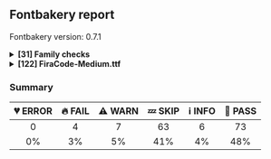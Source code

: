 ## Fontbakery report

Fontbakery version: 0.7.1

<details>
<summary><b>[31] Family checks</b></summary>
<details>
<summary>🔥 <b>FAIL:</b> Check font has a license.</summary>

* [com.google.fonts/check/family/has_license](https://github.com/googlefonts/fontbakery/search?q=com.google.fonts/check/family/has_license)
* 🔥 **FAIL** No license file was found. Please add an OFL.txt or a LICENSE.txt file. If you are running fontbakery on a Google Fonts upstream repo, which is fine, just make sure there is a temporary license file in the same folder. [code: no-license]

</details>
<details>
<summary>ℹ <b>INFO:</b> Do we have the latest version of FontBakery installed?</summary>

* [com.google.fonts/check/fontbakery_version](https://github.com/googlefonts/fontbakery/search?q=com.google.fonts/check/fontbakery_version)
* ℹ **INFO** fontbakery (0.7.1)  - Well designed Font QA tool, written in Python 3
  INSTALLED: 0.7.1 (latest)

* 🍞 **PASS** Font Bakery is up-to-date

</details>
<details>
<summary>🍞 <b>PASS:</b> Fonts have equal numbers of glyphs?</summary>

* [com.google.fonts/check/family/equal_numbers_of_glyphs](https://github.com/googlefonts/fontbakery/search?q=com.google.fonts/check/family/equal_numbers_of_glyphs)
* 🍞 **PASS** All font files in this family have an equal total ammount of glyphs.

</details>
<details>
<summary>🍞 <b>PASS:</b> Fonts have equal glyph names?</summary>

* [com.google.fonts/check/family/equal_glyph_names](https://github.com/googlefonts/fontbakery/search?q=com.google.fonts/check/family/equal_glyph_names)
* 🍞 **PASS** All font files have identical glyph names.

</details>
<details>
<summary>🍞 <b>PASS:</b> All tabular figures must have the same width across the RIBBI-family.</summary>

* [com.google.fonts/check/family/tnum_horizontal_metrics](https://github.com/googlefonts/fontbakery/search?q=com.google.fonts/check/family/tnum_horizontal_metrics)
* 🍞 **PASS** OK

</details>
<details>
<summary>🍞 <b>PASS:</b> Does font file include unacceptable control character glyphs?</summary>

* [com.google.fonts/check/family/control_chars](https://github.com/googlefonts/fontbakery/search?q=com.google.fonts/check/family/control_chars)
* 🍞 **PASS** Unacceptable control characters were not identified.

</details>
<details>
<summary>🍞 <b>PASS:</b> Checking all files are in the same directory.</summary>

* [com.google.fonts/check/family/single_directory](https://github.com/googlefonts/fontbakery/search?q=com.google.fonts/check/family/single_directory)
* 🍞 **PASS** All files are in the same directory.

</details>
<details>
<summary>🍞 <b>PASS:</b> Is the command `ftxvalidator` (Apple Font Tool Suite) available?</summary>

* [com.google.fonts/check/ftxvalidator_is_available](https://github.com/googlefonts/fontbakery/search?q=com.google.fonts/check/ftxvalidator_is_available)
* 🍞 **PASS** ftxvalidator is available.

</details>
<details>
<summary>🍞 <b>PASS:</b> Fonts have equal unicode encodings?</summary>

* [com.google.fonts/check/family/equal_unicode_encodings](https://github.com/googlefonts/fontbakery/search?q=com.google.fonts/check/family/equal_unicode_encodings)
* 🍞 **PASS** Fonts have equal unicode encodings.

</details>
<details>
<summary>🍞 <b>PASS:</b> Make sure all font files have the same version value.</summary>

* [com.google.fonts/check/family/equal_font_versions](https://github.com/googlefonts/fontbakery/search?q=com.google.fonts/check/family/equal_font_versions)
* 🍞 **PASS** All font files have the same version.

</details>
<details>
<summary>🍞 <b>PASS:</b> Fonts have consistent PANOSE proportion?</summary>

* [com.google.fonts/check/family/panose_proportion](https://github.com/googlefonts/fontbakery/search?q=com.google.fonts/check/family/panose_proportion)
* 🍞 **PASS** Fonts have consistent PANOSE proportion.

</details>
<details>
<summary>🍞 <b>PASS:</b> Fonts have consistent PANOSE family type?</summary>

* [com.google.fonts/check/family/panose_familytype](https://github.com/googlefonts/fontbakery/search?q=com.google.fonts/check/family/panose_familytype)
* 🍞 **PASS** Fonts have consistent PANOSE family type.

</details>
<details>
<summary>🍞 <b>PASS:</b> Check that OS/2.fsSelection bold & italic settings are unique for each NameID1</summary>

* [com.adobe.fonts/check/family/bold_italic_unique_for_nameid1](https://github.com/googlefonts/fontbakery/search?q=com.adobe.fonts/check/family/bold_italic_unique_for_nameid1)
* 🍞 **PASS** The OS/2.fsSelection bold & italic settings were unique within each compatible family group.

</details>
<details>
<summary>🍞 <b>PASS:</b> Fonts have consistent underline thickness?</summary>

* [com.google.fonts/check/family/underline_thickness](https://github.com/googlefonts/fontbakery/search?q=com.google.fonts/check/family/underline_thickness)
* 🍞 **PASS** Fonts have consistent underline thickness.

</details>
<details>
<summary>🍞 <b>PASS:</b> Verify that each group of fonts with the same nameID 1 has maximum of 4 fonts</summary>

* [com.adobe.fonts/check/family/max_4_fonts_per_family_name](https://github.com/googlefonts/fontbakery/search?q=com.adobe.fonts/check/family/max_4_fonts_per_family_name)
* 🍞 **PASS** There were no more than 4 fonts per family name.

</details>
<details>
<summary>💤 <b>SKIP:</b> Does DESCRIPTION file contain broken links?</summary>

* [com.google.fonts/check/description/broken_links](https://github.com/googlefonts/fontbakery/search?q=com.google.fonts/check/description/broken_links)
* 💤 **SKIP** Unfulfilled Conditions: description

</details>
<details>
<summary>💤 <b>SKIP:</b> Is this a proper HTML snippet?</summary>

* [com.google.fonts/check/description/valid_html](https://github.com/googlefonts/fontbakery/search?q=com.google.fonts/check/description/valid_html)
* 💤 **SKIP** Unfulfilled Conditions: descfile

</details>
<details>
<summary>💤 <b>SKIP:</b> DESCRIPTION.en_us.html must have more than 200 bytes.</summary>

* [com.google.fonts/check/description/min_length](https://github.com/googlefonts/fontbakery/search?q=com.google.fonts/check/description/min_length)
* 💤 **SKIP** Unfulfilled Conditions: description

</details>
<details>
<summary>💤 <b>SKIP:</b> DESCRIPTION.en_us.html must have less than 1000 bytes.</summary>

* [com.google.fonts/check/description/max_length](https://github.com/googlefonts/fontbakery/search?q=com.google.fonts/check/description/max_length)
* 💤 **SKIP** Unfulfilled Conditions: description

</details>
<details>
<summary>💤 <b>SKIP:</b> Check METADATA.pb parse correctly. </summary>

* [com.google.fonts/check/metadata/parses](https://github.com/googlefonts/fontbakery/search?q=com.google.fonts/check/metadata/parses)
* 💤 **SKIP** Font family at 'static' lacks a METADATA.pb file.

</details>
<details>
<summary>💤 <b>SKIP:</b> Font designer field in METADATA.pb must not be 'unknown'.</summary>

* [com.google.fonts/check/metadata/unknown_designer](https://github.com/googlefonts/fontbakery/search?q=com.google.fonts/check/metadata/unknown_designer)
* 💤 **SKIP** Unfulfilled Conditions: family_metadata

</details>
<details>
<summary>💤 <b>SKIP:</b> METADATA.pb: Fontfamily is listed on Google Fonts API?</summary>

* [com.google.fonts/check/metadata/listed_on_gfonts](https://github.com/googlefonts/fontbakery/search?q=com.google.fonts/check/metadata/listed_on_gfonts)
* 💤 **SKIP** Unfulfilled Conditions: family_metadata

</details>
<details>
<summary>💤 <b>SKIP:</b> METADATA.pb: check if fonts field only has unique "full_name" values.</summary>

* [com.google.fonts/check/metadata/unique_full_name_values](https://github.com/googlefonts/fontbakery/search?q=com.google.fonts/check/metadata/unique_full_name_values)
* 💤 **SKIP** Unfulfilled Conditions: family_metadata

</details>
<details>
<summary>💤 <b>SKIP:</b> METADATA.pb: check if fonts field only contains unique style:weight pairs.</summary>

* [com.google.fonts/check/metadata/unique_weight_style_pairs](https://github.com/googlefonts/fontbakery/search?q=com.google.fonts/check/metadata/unique_weight_style_pairs)
* 💤 **SKIP** Unfulfilled Conditions: family_metadata

</details>
<details>
<summary>💤 <b>SKIP:</b> METADATA.pb license is "APACHE2", "UFL" or "OFL"?</summary>

* [com.google.fonts/check/metadata/license](https://github.com/googlefonts/fontbakery/search?q=com.google.fonts/check/metadata/license)
* 💤 **SKIP** Unfulfilled Conditions: family_metadata

</details>
<details>
<summary>💤 <b>SKIP:</b> METADATA.pb should contain at least "menu" and "latin" subsets.</summary>

* [com.google.fonts/check/metadata/menu_and_latin](https://github.com/googlefonts/fontbakery/search?q=com.google.fonts/check/metadata/menu_and_latin)
* 💤 **SKIP** Unfulfilled Conditions: family_metadata

</details>
<details>
<summary>💤 <b>SKIP:</b> METADATA.pb subsets should be alphabetically ordered.</summary>

* [com.google.fonts/check/metadata/subsets_order](https://github.com/googlefonts/fontbakery/search?q=com.google.fonts/check/metadata/subsets_order)
* 💤 **SKIP** Unfulfilled Conditions: family_metadata

</details>
<details>
<summary>💤 <b>SKIP:</b> METADATA.pb: Copyright notice is the same in all fonts?</summary>

* [com.google.fonts/check/metadata/copyright](https://github.com/googlefonts/fontbakery/search?q=com.google.fonts/check/metadata/copyright)
* 💤 **SKIP** Unfulfilled Conditions: family_metadata

</details>
<details>
<summary>💤 <b>SKIP:</b> Check that METADATA.pb family values are all the same.</summary>

* [com.google.fonts/check/metadata/familyname](https://github.com/googlefonts/fontbakery/search?q=com.google.fonts/check/metadata/familyname)
* 💤 **SKIP** Unfulfilled Conditions: family_metadata

</details>
<details>
<summary>💤 <b>SKIP:</b> METADATA.pb: According Google Fonts standards, families should have a Regular style.</summary>

* [com.google.fonts/check/metadata/has_regular](https://github.com/googlefonts/fontbakery/search?q=com.google.fonts/check/metadata/has_regular)
* 💤 **SKIP** Unfulfilled Conditions: family_metadata

</details>
<details>
<summary>💤 <b>SKIP:</b> METADATA.pb: Regular should be 400.</summary>

* [com.google.fonts/check/metadata/regular_is_400](https://github.com/googlefonts/fontbakery/search?q=com.google.fonts/check/metadata/regular_is_400)
* 💤 **SKIP** Unfulfilled Conditions: family_metadata, has_regular_style

</details>
<br>
</details>
<details>
<summary><b>[122] FiraCode-Medium.ttf</b></summary>
<details>
<summary>🔥 <b>FAIL:</b> Copyright notices match canonical pattern in fonts</summary>

* [com.google.fonts/check/font_copyright](https://github.com/googlefonts/fontbakery/search?q=com.google.fonts/check/font_copyright)
* 🔥 **FAIL** Name Table entry: Copyright notices should match a pattern similar to: 'Copyright 2017 The Familyname Project Authors (git url)'
But instead we have got: 'Copyright 2012-2015 The Fira Code Project Authors (https://github.com/tonsky/FiraCode)'

</details>
<details>
<summary>🔥 <b>FAIL:</b> PPEM must be an integer on hinted fonts.</summary>

* [com.google.fonts/check/integer_ppem_if_hinted](https://github.com/googlefonts/fontbakery/search?q=com.google.fonts/check/integer_ppem_if_hinted)
* 🔥 **FAIL** This is a hinted font, so it must have bit 3 set on the flags of the head table, so that PPEM values will be rounded into and integer value.

</details>
<details>
<summary>🔥 <b>FAIL:</b> Glyph names are all valid?</summary>

* [com.google.fonts/check/valid_glyphnames](https://github.com/googlefonts/fontbakery/search?q=com.google.fonts/check/valid_glyphnames)
* 🔥 **FAIL** The following glyph names do not comply with naming conventions: ['numbersign_numbersign_numbersign.liga', 'numbersign_numbersign_numbersign_numbersign.liga', 'numbersign_underscore_parenleft.liga', 'quadrantUpperLeftAndLowerLeftAndLowerRight', 'quadrantUpperLeftAndUpperRightAndLowerLeft', 'quadrantUpperLeftAndUpperRightAndLowerRight', 'quadrantUpperRightAndLowerLeftAndLowerRight', 'whiteSquareWithUpperLeftQuadrant', 'whiteSquareWithLowerLeftQuadrant', 'whiteSquareWithLowerRightQuadrant', 'whiteSquareWithUpperRightQuadrant', 'asciitilde_asciitilde_greater.liga'] A glyph name may be up to 31 characters in length, must be entirely comprised of characters from the following set: A-Z a-z 0-9 .(period) _(underscore). and must not start with a digit or period. There are a few exceptions such as the special character ".notdef". The glyph names "twocents", "a1", and "_" are all valid, while "2cents" and ".twocents" are not.

</details>
<details>
<summary>⚠ <b>WARN:</b> Checking OS/2 achVendID.</summary>

* [com.google.fonts/check/vendor_id](https://github.com/googlefonts/fontbakery/search?q=com.google.fonts/check/vendor_id)
* ⚠ **WARN** OS/2 VendorID value 'CTDB' is not a known registered id. You should set it to your own 4 character code, and register that code with Microsoft at https://www.microsoft.com/typography/links/vendorlist.aspx [code: unknown]

</details>
<details>
<summary>⚠ <b>WARN:</b> Check if each glyph has the recommended amount of contours.</summary>

* [com.google.fonts/check/contour_count](https://github.com/googlefonts/fontbakery/search?q=com.google.fonts/check/contour_count)
* ⚠ **WARN** This check inspects the glyph outlines and detects the total number of contours in each of them. The expected values are infered from the typical ammounts of contours observed in a large collection of reference font families. The divergences listed below may simply indicate a significantly different design on some of your glyphs. On the other hand, some of these may flag actual bugs in the font such as glyphs mapped to an incorrect codepoint. Please consider reviewing the design and codepoint assignment of these to make sure they are correct.

The following glyphs do not have the recommended number of contours:

Glyph name: uniE000	Contours detected: 5	Expected: 1
Glyph name: aogonek	Contours detected: 3	Expected: 2
Glyph name: eogonek	Contours detected: 3	Expected: 2
Glyph name: Eng	Contours detected: 2	Expected: 1
Glyph name: Uogonek	Contours detected: 2	Expected: 1
Glyph name: uogonek	Contours detected: 2	Expected: 1
Glyph name: Kappa	Contours detected: 2	Expected: 1
Glyph name: kappa	Contours detected: 2	Expected: 1
Glyph name: uni03CF	Contours detected: 2	Expected: 1
Glyph name: uni040F	Contours detected: 2	Expected: 1
Glyph name: uni0426	Contours detected: 2	Expected: 1
Glyph name: uni0429	Contours detected: 2	Expected: 1
Glyph name: uni0446	Contours detected: 2	Expected: 1
Glyph name: uni0449	Contours detected: 2	Expected: 1
Glyph name: uni04C7	Contours detected: 2	Expected: 1
Glyph name: uni04C8	Contours detected: 2	Expected: 1
Glyph name: uni04FE	Contours detected: 2	Expected: 1
Glyph name: uni0524	Contours detected: 2	Expected: 1
Glyph name: uni0525	Contours detected: 2	Expected: 1
Glyph name: uni0527	Contours detected: 2	Expected: 1
Glyph name: uni0528	Contours detected: 2	Expected: 1
Glyph name: uni0529	Contours detected: 2	Expected: 1
Glyph name: uni2552	Contours detected: 1	Expected: 2
Glyph name: uni2553	Contours detected: 1	Expected: 2
Glyph name: uni2555	Contours detected: 1	Expected: 2
Glyph name: uni2556	Contours detected: 1	Expected: 2
Glyph name: uni2558	Contours detected: 1	Expected: 2
Glyph name: uni2559	Contours detected: 1	Expected: 2
Glyph name: uni255B	Contours detected: 1	Expected: 2
Glyph name: uni255C	Contours detected: 1	Expected: 2
Glyph name: uni255E	Contours detected: 1	Expected: 2
Glyph name: uni2561	Contours detected: 1	Expected: 2
Glyph name: ltshade	Contours detected: 60	Expected: 46
Glyph name: shade	Contours detected: 91	Expected: 85
Glyph name: dkshade	Contours detected: 46	Expected: 73
Glyph name: trademark	Contours detected: 1	Expected: 2
Glyph name: uni2158	Contours detected: 3	Expected: 4

</details>
<details>
<summary>⚠ <b>WARN:</b> Combined length of family and style must not exceed 20 characters.</summary>

* [com.google.fonts/check/name/family_and_style_max_length](https://github.com/googlefonts/fontbakery/search?q=com.google.fonts/check/name/family_and_style_max_length)
* ⚠ **WARN** The combined length of family and style exceeds 20 chars in the following 'WINDOWS' entries: FONT_FAMILY_NAME = 'Fira Code Medium' / SUBFAMILY_NAME = 'Regular'

</details>
<details>
<summary>⚠ <b>WARN:</b> Checking correctness of monospaced metadata.</summary>

* [com.google.fonts/check/monospace](https://github.com/googlefonts/fontbakery/search?q=com.google.fonts/check/monospace)
* ⚠ **WARN** Font is monospaced but 26 glyphs (1.5643802647412757%) have a different width. You should check the widths of: ['uni200B', 'uniFEFF', 'uni0308', 'uni0307', 'gravecomb', 'acutecomb', 'uni030B', 'uni0302', 'uni030C', 'uni0306', 'uni030A', 'tildecomb', 'uni0304', 'uni0305', 'uni030F', 'uni0313', 'uni0314', 'uni0326', 'uni0327', 'uni0342', 'uni0345', 'null', '_part.numbersign', 'uniE000', 'uniE001', 'uniE002'] [code: mono-outliers]

</details>
<details>
<summary>⚠ <b>WARN:</b> Monospace font has hhea.advanceWidthMax equal to each glyph's advanceWidth?</summary>

* [com.google.fonts/check/monospace_max_advancewidth](https://github.com/googlefonts/fontbakery/search?q=com.google.fonts/check/monospace_max_advancewidth)
* ⚠ **WARN** This seems to be a monospaced font, so advanceWidth value should be the same across all glyphs, but 99.88% of them have a different value: A, Aacute, Abreve, Acircumflex, Adieresis, Agrave, Amacron, Aogonek, Aring, Atilde, AE, AEacute, B, C, Cacute, Ccaron, Ccedilla, Ccircumflex, Cdotaccent, D, Eth, Dcaron, Dcroat, E, Eacute, Ebreve, Ecaron, Ecircumflex, Edieresis, Edotaccent, Egrave, Emacron, Eogonek, F, G, Gbreve, Gcircumflex, uni0122, Gdotaccent, H, Hbar, Hcircumflex, I, IJ, Iacute, Ibreve, Icircumflex, Idieresis, Idotaccent, Igrave, Imacron, Iogonek, Itilde, J, Jcircumflex, K, uni0136, L, Lacute, Lcaron, uni013B, Ldot, Lslash, M, N, Nacute, Ncaron, uni0145, Eng, Ntilde, O, Oacute, Obreve, Ocircumflex, Odieresis, Ograve, Ohungarumlaut, Omacron, Oslash, Oslashacute, Otilde, OE, P, Thorn, Q, R, Racute, Rcaron, uni0156, S, Sacute, Scaron, Scedilla, Scircumflex, uni0218, T, Tbar, Tcaron, uni0162, uni021A, U, Uacute, Ubreve, Ucircumflex, Udieresis, Ugrave, Uhungarumlaut, Umacron, Uogonek, Uring, Utilde, V, W, Wacute, Wcircumflex, Wdieresis, Wgrave, X, Y, Yacute, Ycircumflex, Ydieresis, Ygrave, Z, Zacute, Zcaron, Zdotaccent, Cacute.loclPLK, Nacute.loclPLK, Oacute.loclPLK, Sacute.loclPLK, Zacute.loclPLK, a, aacute, abreve, acircumflex, adieresis, agrave, amacron, aogonek, aring, atilde, ae, aeacute, b, c, cacute, ccaron, ccedilla, ccircumflex, cdotaccent, d, eth, dcaron, dcroat, e, eacute, ebreve, ecaron, ecircumflex, edieresis, edotaccent, egrave, emacron, eogonek, f, g, gbreve, gcircumflex, uni0123, gdotaccent, h, hbar, hcircumflex, i, dotlessi, iacute, ibreve, icircumflex, idieresis, i.loclTRK, igrave, ij, imacron, iogonek, itilde, j, uni0237, jcircumflex, k, uni0137, kgreenlandic, l, lacute, lcaron, uni013C, ldot, lslash, m, n, nacute, napostrophe, ncaron, uni0146, eng, ntilde, o, oacute, obreve, ocircumflex, odieresis, ograve, ohungarumlaut, omacron, oslash, oslashacute, otilde, oe, p, thorn, q, r, racute, rcaron, uni0157, s, sacute, scaron, scedilla, scircumflex, uni0219, germandbls, t, tbar, tcaron, uni0163, uni021B, u, uacute, ubreve, ucircumflex, udieresis, ugrave, uhungarumlaut, umacron, uogonek, uring, utilde, v, w, wacute, wcircumflex, wdieresis, wgrave, x, y, yacute, ycircumflex, ydieresis, ygrave, z, zacute, zcaron, zdotaccent, cacute.loclPLK, nacute.loclPLK, oacute.loclPLK, sacute.loclPLK, zacute.loclPLK, x.multiply, r.ss01, w_w_w.liga, ordfeminine, ordmasculine, uni207F, uni052C, uni052A, uni052E, uni0528, uni0410, uni0411, uni0412, uni0413, uni0403, uni0490, uni0414, uni0415, uni0400, uni0401, uni0416, uni0417, uni0418, uni0419, uni040D, uni048A, uni041A, uni040C, uni041B, uni041C, uni041D, uni041E, uni041F, uni0420, uni0421, uni0422, uni0423, uni040E, uni0424, uni0425, uni0427, uni0426, uni0428, uni0429, uni040F, uni042C, uni042A, uni042B, uni0409, uni040A, uni0405, uni0404, uni042D, uni0406, uni0407, uni0408, uni040B, uni042E, uni042F, uni0402, uni0460, uni0462, uni0464, uni0466, uni0468, uni046A, uni046C, uni046E, uni0470, uni0472, uni0474, uni0476, uni0478, uni0492, uni0494, uni0496, uni0498, uni049A, uni049C, uni049E, uni04A0, uni04A2, uni04A4, uni04A6, uni0524, uni04A8, uni04AA, uni04AC, Ustraitcy, Ustraitstrokecy, uni04B2, uni04B4, uni04B6, uni04B8, uni04BA, uni0526, uni04BC, uni04BE, uni04C0, uni04C1, uni04C3, uni04C5, uni04C7, uni04C9, uni04CB, uni04CD, uni04D0, uni04D2, uni04D4, uni04D6, uni04D8, uni04DA, uni04DC, uni04DE, uni04E0, uni04E2, uni04E4, uni04E6, uni04E8, uni04EA, uni04EC, uni04EE, uni04F0, uni04F2, uni04F4, uni04F6, uni04F8, uni04FA, uni04FC, uni04FE, uni0500, uni0502, uni0504, uni0506, uni0508, uni050A, uni050C, uni050E, uni0510, uni0512, uni0514, uni0516, uni0518, uni051A, uni051C, uni051E, uni0520, uni0522, uni048C, uni048E, uni0430, uni0431, uni0432, uni0433, uni0453, uni0491, uni0434, uni0435, uni0450, uni0451, uni0436, uni0437, uni0438, uni0439, uni045D, uni048B, uni043A, uni045C, uni043B, uni043C, uni043D, uni043E, uni043F, uni0440, uni0441, uni0442, uni0443, uni045E, uni0444, uni0445, uni0447, uni0446, uni0448, uni0449, uni045F, uni044C, uni044A, uni044B, uni0459, uni045A, uni0455, uni0454, uni044D, uni0456, uni0457, uni0458, uni045B, uni044E, uni044F, uni0452, uni0461, uni0463, uni0465, uni0467, uni0469, uni046B, uni046D, uni046F, uni0471, uni0473, uni0475, uni0477, uni0479, uni0493, uni0495, uni0497, uni0499, uni049B, uni049D, uni049F, uni04A1, uni04A3, uni04A5, uni0525, uni04A7, uni04A9, uni04AB, uni04AD, ustraitcy, ustraitstrokecy, uni04B3, uni04B5, uni04B7, uni04B9, uni04BB, uni0527, uni04BD, uni04BF, uni04CF, uni04C2, uni04C4, uni04C6, uni04C8, uni04CA, uni04CC, uni04CE, uni04D1, uni04D3, uni04D5, uni04D7, uni04D9, uni04DB, uni04DD, uni04DF, uni04E1, uni04E3, uni04E5, uni04E7, uni04E9, uni04EB, uni04ED, uni04EF, uni04F1, uni04F3, uni04F5, uni04F7, uni04F9, uni04FB, uni04FD, uni04FF, uni0501, uni0503, uni0505, uni0507, uni0509, uni050B, uni050D, uni050F, uni0511, uni0513, uni0515, uni0517, uni0519, uni051B, uni051D, uni051F, uni0521, uni0523, uni048D, uni048F, uni052D, uni052B, uni052F, uni0529, Yotgreek, Alpha, Beta, Gamma, uni0394, Epsilon, Zeta, Eta, Theta, Iota, Kappa, Lambda, Mu, Nu, Xi, Omicron, Pi, Rho, Sigma, Tau, Upsilon, Phi, Chi, Psi, uni03A9, Alphatonos, Epsilontonos, Etatonos, Iotatonos, Omicrontonos, Upsilontonos, Omegatonos, Iotadieresis, Upsilondieresis, uni0370, uni0372, uni0376, uni03D8, uni03DA, uni03DC, uni03DE, uni03E0, uni03CF, uni03D2, uni03D3, uni03D4, uni03F4, uni03F7, uni03F9, uni03FA, uni03FD, uni03FE, uni03FF, uni1F08, uni1F09, uni1F0A, uni1F0B, uni1F0C, uni1F0D, uni1F0E, uni1F0F, uni1FBA, uni1FBB, uni1FB8, uni1FB9, uni1FBC, uni1F88, uni1F89, uni1F8A, uni1F8B, uni1F8C, uni1F8D, uni1F8E, uni1F8F, uni1F18, uni1F19, uni1F1A, uni1F1B, uni1F1C, uni1F1D, uni1FC8, uni1FC9, uni1F28, uni1F29, uni1F2A, uni1F2B, uni1F2C, uni1F2D, uni1F2E, uni1F2F, uni1FCA, uni1FCB, uni1FCC, uni1F98, uni1F99, uni1F9A, uni1F9B, uni1F9C, uni1F9D, uni1F9E, uni1F9F, uni1F38, uni1F39, uni1F3A, uni1F3B, uni1F3C, uni1F3D, uni1F3E, uni1F3F, uni1FDA, uni1FDB, uni1FD8, uni1FD9, uni1F48, uni1F49, uni1F4A, uni1F4B, uni1F4C, uni1F4D, uni1FF8, uni1FF9, uni1FEC, uni1F59, uni1F5B, uni1F5D, uni1F5F, uni1FEA, uni1FEB, uni1FE8, uni1FE9, uni1F68, uni1F69, uni1F6A, uni1F6B, uni1F6C, uni1F6D, uni1F6E, uni1F6F, uni1FFA, uni1FFB, uni1FFC, uni1FA8, uni1FA9, uni1FAA, uni1FAB, uni1FAC, uni1FAD, uni1FAE, uni1FAF, alpha, beta, gamma, delta, epsilon, zeta, eta, theta, iota, kappa, lambda, uni03BC, nu, xi, omicron, pi, rho, uni03C2, sigma, tau, upsilon, phi, chi, psi, omega, iotatonos, iotadieresis, iotadieresistonos, upsilontonos, upsilondieresis, upsilondieresistonos, omicrontonos, omegatonos, alphatonos, epsilontonos, etatonos, uni0371, uni0373, uni0377, reversedlunatesigmasymbol, dottedlunatesigmasymbol, reverseddottedlunatesigmasymbol, uni03D9, uni03DB, uni03DD, uni03DF, uni03E1, uni03D7, uni03D0, uni03D1, uni03D5, uni03D6, uni03F0, uni03F1, uni03F2, uni03F3, uni03F5, uni03F8, uni03FB, uni03FC, uni1F00, uni1F01, uni1F02, uni1F03, uni1F04, uni1F05, uni1F06, uni1F07, uni1F70, uni1F71, uni1FB6, uni1FB0, uni1FB1, uni1FB3, uni1FB2, uni1FB4, uni1F80, uni1F81, uni1F82, uni1F83, uni1F84, uni1F85, uni1F86, uni1F87, uni1FB7, uni1F10, uni1F11, uni1F12, uni1F13, uni1F14, uni1F15, uni1F72, uni1F73, uni1F20, uni1F21, uni1F22, uni1F23, uni1F24, uni1F25, uni1F26, uni1F27, uni1F74, uni1F75, uni1FC6, uni1FC3, uni1FC2, uni1FC4, uni1F90, uni1F91, uni1F92, uni1F93, uni1F94, uni1F95, uni1F96, uni1F97, uni1FC7, uni1F30, uni1F31, uni1F32, uni1F33, uni1F34, uni1F35, uni1F36, uni1F37, uni1F76, uni1F77, uni1FD6, uni1FD0, uni1FD1, uni1FD2, uni1FD3, uni1FD7, uni1F40, uni1F41, uni1F42, uni1F43, uni1F44, uni1F45, uni1F78, uni1F79, uni1FE4, uni1FE5, uni1F50, uni1F51, uni1F52, uni1F53, uni1F54, uni1F55, uni1F56, uni1F57, uni1F7A, uni1F7B, uni1FE6, uni1FE0, uni1FE1, uni1FE2, uni1FE3, uni1FE7, uni1F60, uni1F61, uni1F62, uni1F63, uni1F64, uni1F65, uni1F66, uni1F67, uni1F7C, uni1F7D, uni1FF6, uni1FF3, uni1FF2, uni1FF4, uni1FA0, uni1FA1, uni1FA2, uni1FA3, uni1FA4, uni1FA5, uni1FA6, uni1FA7, uni1FF7, uni1FBE, uni037A, zero, one, two, three, four, five, six, seven, eight, nine, zero.tosf, one.tosf, two.tosf, three.tosf, four.tosf, five.tosf, six.tosf, seven.tosf, eight.tosf, nine.tosf, zero.tosf.zero, zero.zero, uni2080, uni2081, uni2082, uni2083, uni2084, uni2085, uni2086, uni2087, uni2088, uni2089, zero.dnom, one.dnom, two.dnom, three.dnom, four.dnom, five.dnom, six.dnom, seven.dnom, eight.dnom, nine.dnom, zero.numr, one.numr, two.numr, three.numr, four.numr, five.numr, six.numr, seven.numr, eight.numr, nine.numr, uni2070, uni00B9, uni00B2, uni00B3, uni2074, uni2075, uni2076, uni2077, uni2078, uni2079, fraction, uni215F, onehalf, uni2153, uni2154, onequarter, threequarters, uni2155, uni2156, uni2157, uni2158, uni2159, uni215A, oneeighth, threeeighths, fiveeighths, seveneighths, asterisk, backslash, periodcentered, bullet, colon, comma, ellipsis, exclam, exclamdown, numbersign, period, question, questiondown, quotedbl, quotesingle, semicolon, slash, uni204A, underscore, underscoredbl, exclamdown.case, questiondown.case, asterisk.lc, numbersign.tosf, colon.uc, uni208D, uni208E, braceleft, braceright, bracketleft, bracketright, parenleft, parenright, uni207D, uni207E, braceleft.case, braceright.case, bracketleft.case, bracketright.case, parenleft.case, parenright.case, parenleft.dnom, parenright.dnom, parenleft.numr, parenright.numr, uni2015, emdash, endash, figuredash, hyphen, uni00AD, emdash.case, endash.case, hyphen.case, uni00AD.case, hyphen.lc, figuredash.tosf, guillemotleft, guillemotright, guilsinglleft, guilsinglright, quotedblbase, quotedblleft, quotedblright, quoteleft, quoteright, quotesinglbase, guillemotleft.case, guillemotright.case, guilsinglleft.case, guilsinglright.case, asterisk_asterisk.liga, asterisk_asterisk_asterisk.liga, asterisk_greater.liga, asterisk_slash.liga, braceleft_bar.liga, bracketleft_bar.liga, bracketright_numbersign.liga, colon_colon.liga, colon_colon_colon.liga, colon_colon_equal.liga, colon_equal.liga, colon_greater.liga, colon_less.liga, exclam_exclam.liga, exclam_exclam_period.liga, exclam_equal.liga, exclam_equal_equal.liga, hyphen_bar.liga, hyphen_hyphen.liga, hyphen_hyphen_hyphen.liga, hyphen_hyphen_greater.liga, hyphen_greater.liga, hyphen_greater_greater.liga, hyphen_less.liga, hyphen_less_less.liga, hyphen_asciitilde.liga, numbersign_braceleft.liga, numbersign_bracketleft.liga, numbersign_colon.liga, numbersign_exclam.liga, numbersign_numbersign.liga, numbersign_numbersign_numbersign.liga, numbersign_numbersign_numbersign_numbersign.liga, numbersign_equal.liga, numbersign_parenleft.liga, numbersign_question.liga, numbersign_underscore.liga, numbersign_underscore_parenleft.liga, period_hyphen.liga, period_equal.liga, period_period.liga, period_period_equal.liga, period_period_less.liga, period_period_period.liga, period_question.liga, question_colon.liga, question_equal.liga, question_period.liga, question_question.liga, semicolon_semicolon.liga, slash_asterisk.liga, slash_equal.liga, slash_equal_equal.liga, slash_greater.liga, slash_slash.liga, slash_slash_slash.liga, underscore_bar_underscore.liga, underscore_underscore.liga, numbersign_colon.liga_rem, anoteleia, uni037E, uni2007, uni2008, space, uni00A0, uni200B, space.frac, uni2007.tf, uni2007.tosf, CR, uniFEFF, cent, currency, dollar, uni20AF, Euro, florin, uni20BA, uni20BD, uni20B9, sterling, yen, cent.tosf, currency.tosf, dollar.tosf, uni20AF.tosf, Euro.tosf, uni20BA.tosf, uni20BD.tosf, uni20B9.tosf, sterling.tosf, yen.tosf, uni2219, uni2215, equalsinferior, uni207C, equivalence, integralbt, integraltp, uni208B, uni207B, plus, minus, multiply, divide, equal, notequal, greater, less, greaterequal, lessequal, plusminus, approxequal, asciitilde, logicalnot, infinity, intersection, integral, uni2206, product, summation, radical, uni00B5, partialdiff, percent, perthousand, uni208A, uni207A, revlogicalnot, infinity.case, plus.dnom, minus.dnom, equal.dnom, plus.lc, plus.numr, minus.numr, equal.numr, plus.tosf, minus.tosf, multiply.tosf, divide.tosf, equal.tosf, notequal.tosf, greater.tosf, less.tosf, greaterequal.tosf, lessequal.tosf, plusminus.tosf, approxequal.tosf, asciitilde.tosf, logicalnot.tosf, infinity.tosf, integral.tosf, product.tosf, summation.tosf, radical.tosf, partialdiff.tosf, percent.tosf, perthousand.tosf, arrowup, uni2197, arrowright, uni2198, arrowdown, uni2199, arrowleft, uni2196, arrowboth, arrowupdown, uni21E7, uni21E8, uni21E9, uni21E6, uni2B06, uni2B07, uni2B05, blackRightArrow, uni2581, uni2582, uni2583, downBlock, uni2585, uni2586, uni2587, block, upBlock, uni2594, uni258F, uni258E, uni258D, lfblock, uni258B, uni258A, uni2589, rtblock, uni2595, quadrantLowerLeft, quadrantLowerRight, quadrantUpperLeft, quadrantUpperLeftAndLowerLeftAndLowerRight, quadrantUpperLeftAndLowerRight, quadrantUpperLeftAndUpperRightAndLowerLeft, quadrantUpperLeftAndUpperRightAndLowerRight, quadrantUpperRight, quadrantUpperRightAndLowerLeft, quadrantUpperRightAndLowerLeftAndLowerRight, ltshade, shade, dkshade, uni25CF, circle, uni25EF, uni25D0, uni25D1, uni25D2, uni25D3, uni25D6, uni25D7, uni25D5, uni25F4, uni25F5, uni25F6, uni25F7, uni25C9, uni25CE, invcircle, uni25DA, uni25DB, uni25E0, uni25E1, uni25DC, uni25DD, uni25DE, uni25DF, uni25C6, uni25C7, lozenge, uni25AE, filledrect, uni25AD, uni25AF, uni250C, uni2514, uni2510, uni2518, uni253C, uni252C, uni2534, uni251C, uni2524, uni2500, uni2502, uni2561, uni2562, uni2556, uni2555, uni2563, uni2551, uni2557, uni255D, uni255C, uni255B, uni255E, uni255F, uni255A, uni2554, uni2569, uni2566, uni2560, uni2550, uni256C, uni2567, uni2568, uni2564, uni2565, uni2559, uni2558, uni2552, uni2553, uni256B, uni256A, filledbox, uni25A1, whiteSquareWithRoundedCorners, uni25A3, uni25AA, uni25AB, uni25E7, uni25E8, uni25E9, uni25EA, uni25EB, whiteSquareWithUpperLeftQuadrant, whiteSquareWithLowerLeftQuadrant, whiteSquareWithLowerRightQuadrant, whiteSquareWithUpperRightQuadrant, triagupTriangle, uni25B6, triangledown, uni25C0, triangleright, triaglf, blackUpperRightTriangle, blackLowerRightTriangle, blackLowerLeftTriangle, blackUpperLeftTriangle, uni2530, uni2512, uni2527, uni250E, uni251F, uni2541, uni252F, uni2511, uni2529, uni250D, uni2521, uni2547, uni254D, uni254F, uni257B, uni2533, uni2513, uni250F, uni2501, uni2578, uni257E, uni257A, uni2579, uni253B, uni251B, uni257F, uni2517, uni2503, uni254B, uni252B, uni2523, uni2545, uni252D, uni2535, uni253D, uni2532, uni253A, uni254A, uni2543, uni2573, uni2572, uni2571, uni254C, uni254E, uni2577, uni2574, uni257C, uni2576, uni2575, uni257D, uni2546, uni252E, uni2536, uni253E, uni2531, uni2539, uni2549, uni2544, uni2540, uni2538, uni2526, uni251A, uni251E, uni2516, uni2548, uni2537, uni252A, uni2519, uni2522, uni2515, uni2542, uni2528, uni2520, uni253F, uni2525, uni251D, lozenge.tosf, uni2610, uni2611, uni2612, uni2620, uni2639, smileface, invsmileface, sun, female, male, spade, club, heart, diamond, musicalnote, musicalnotedbl, uni2713, at, ampersand, paragraph, section, copyright, registered, trademark, degree, bar, brokenbar, uni2113, dagger, daggerdbl, estimated, uni2116, asciicircum, globeWithMeridians, house, uni21EA, uni2327, uni232B, uni2326, uni2328, uni23CE, uni218B, uni218A, section.tosf, degree.tosf, dagger.tosf, daggerdbl.tosf, ampersand_ampersand.liga, bar_bar.liga, bar_bar_bar_greater.liga, bar_bar_equal.liga, bar_bar_greater.liga, bar_braceright.liga, bar_bracketright.liga, bar_hyphen.liga, bar_equal.liga, bar_greater.liga, asciicircum_equal.liga, dollar_greater.liga, plus_plus.liga, plus_plus_plus.liga, plus_greater.liga, equal_colon_equal.liga, equal_exclam_equal.liga, equal_equal.liga, equal_equal_equal.liga, equal_equal_greater.liga, equal_greater.liga, equal_greater_greater.liga, equal_less_less.liga, equal_slash_equal.liga, greater_colon.liga, greater_hyphen.liga, greater_hyphen_greater.liga, greater_equal.liga, greater_equal_greater.liga, greater_greater.liga, greater_greater_hyphen.liga, greater_greater_equal.liga, greater_greater_greater.liga, less_asterisk.liga, less_asterisk_greater.liga, less_bar.liga, less_bar_bar.liga, less_bar_bar_bar.liga, less_bar_greater.liga, less_colon.liga, less_dollar.liga, less_dollar_greater.liga, less_exclam_hyphen_hyphen.liga, less_hyphen.liga, less_hyphen_hyphen.liga, less_hyphen_greater.liga, less_hyphen_less.liga, less_plus.liga, less_plus_greater.liga, less_equal.liga, less_equal_equal.liga, less_equal_equal_greater.liga, less_equal_greater.liga, less_equal_less.liga, less_greater.liga, less_less.liga, less_less_hyphen.liga, less_less_equal.liga, less_less_less.liga, less_asciitilde.liga, less_asciitilde_greater.liga, less_asciitilde_asciitilde.liga, less_slash.liga, less_slash_greater.liga, asciitilde_at.liga, asciitilde_hyphen.liga, asciitilde_equal.liga, asciitilde_greater.liga, asciitilde_asciitilde.liga, asciitilde_asciitilde_greater.liga, percent_percent.liga, uni03F6, uni0374, uni0375, uni0308, uni0307, gravecomb, acutecomb, uni030B, uni0302, uni030C, uni0306, uni030A, tildecomb, uni0304, uni0305, uni030F, uni0313, uni0314, uni0326, uni0327, strokeshortoverlay, strokelongoverlay, uni0326.case, uni02BC, uni02BA, uni02C9, uni02B9, acute, breve, caron, cedilla, circumflex, dieresis, dotaccent, grave, hungarumlaut, macron, ogonek, ring, tilde, caron.alt, acute.case, breve.case, caron.case, cedilla.case, circumflex.case, dieresis.case, dotaccent.case, grave.case, hungarumlaut.case, macron.case, ring.case, tilde.case, acute.loclPLK, acute.case.loclPLK, ogonek.thin, uni0342, uni0345, tonos, tonos.case, dieresistonos, uni1FBF, uni1FBD, uni1FFE, uni1FCD, uni1FDD, uni1FCE, uni1FDE, uni1FCF, uni1FDF, uni1FED, uni1FEE, uni1FC1, uni1FEF, uni1FFD, uni1FC0, uni1FEF.case, uni1FFD.case, LIG, TseHelpercy, tsehelpercy, descRoundcy, descStraightcy, descStraightcy.case, brevecy, brevecy.case, null, dieresisacutecomb, dieresisgravecomb, descTailcy.case, KsicyHELPER, hookHELPER, hookHELPER.case, ksicyHELPER, dieresistilde, _part.greater, _part.question, _part.ampersand, _part.less2, _part.greater2, _part.asterisk, _part.plus, _part.dot, uniE000, uniE001, uniE002, uniE003, uniE0A0, uniE0A1, uniE0A2, uniE0B0, uniE0B1, uniE0B2, uniE0B3 [code: should-be-monospaced]
* ⚠ **WARN** Double-width and/or zero-width glyphs were detected. These glyphs should be set to the same width as all others and then add GPOS single pos lookups that zeros/doubles the widths as needed: uni200B, uniFEFF, uni0308, uni0307, gravecomb, acutecomb, uni030B, uni0302, uni030C, uni0306, uni030A, tildecomb, uni0304, uni0305, uni030F, uni0313, uni0314, uni0326, uni0327, uni0342, uni0345, null, uniE000, uniE001, uniE002 [code: variable-monospaced]

</details>
<details>
<summary>⚠ <b>WARN:</b> Does GPOS table have kerning information?</summary>

* [com.google.fonts/check/gpos_kerning_info](https://github.com/googlefonts/fontbakery/search?q=com.google.fonts/check/gpos_kerning_info)
* ⚠ **WARN** GPOS table lacks kerning information.

</details>
<details>
<summary>⚠ <b>WARN:</b> Check for points out of bounds.</summary>

* [com.google.fonts/check/points_out_of_bounds](https://github.com/googlefonts/fontbakery/search?q=com.google.fonts/check/points_out_of_bounds)
* ⚠ **WARN** The following glyphs have coordinates which are out of bounds:
[('uni0496', 1222.4403000000002, 182.0), ('uni0496', 1222.4403000000002, -315.0)]
This happens a lot when points are not extremes, which is usually bad. However, fixing this alert by adding points on extremes may do more harm than good, especially with italics, calligraphic-script, handwriting, rounded and other fonts. So it is common to ignore this message

</details>
<details>
<summary>💤 <b>SKIP:</b> Check copyright namerecords match license file.</summary>

* [com.google.fonts/check/name/license](https://github.com/googlefonts/fontbakery/search?q=com.google.fonts/check/name/license)
* 💤 **SKIP** Unfulfilled Conditions: license

</details>
<details>
<summary>💤 <b>SKIP:</b> Checks METADATA.pb font.name field matches family name declared on the name table.</summary>

* [com.google.fonts/check/metadata/nameid/family_name](https://github.com/googlefonts/fontbakery/search?q=com.google.fonts/check/metadata/nameid/family_name)
* 💤 **SKIP** Unfulfilled Conditions: font_metadata

</details>
<details>
<summary>💤 <b>SKIP:</b> Checks METADATA.pb font.post_script_name matches postscript name declared on the name table.</summary>

* [com.google.fonts/check/metadata/nameid/post_script_name](https://github.com/googlefonts/fontbakery/search?q=com.google.fonts/check/metadata/nameid/post_script_name)
* 💤 **SKIP** Unfulfilled Conditions: font_metadata

</details>
<details>
<summary>💤 <b>SKIP:</b> METADATA.pb font.full_name value matches fullname declared on the name table?</summary>

* [com.google.fonts/check/metadata/nameid/full_name](https://github.com/googlefonts/fontbakery/search?q=com.google.fonts/check/metadata/nameid/full_name)
* 💤 **SKIP** Unfulfilled Conditions: font_metadata

</details>
<details>
<summary>💤 <b>SKIP:</b> METADATA.pb font.name value should be same as the family name declared on the name table.</summary>

* [com.google.fonts/check/metadata/nameid/font_name](https://github.com/googlefonts/fontbakery/search?q=com.google.fonts/check/metadata/nameid/font_name)
* 💤 **SKIP** Unfulfilled Conditions: font_metadata

</details>
<details>
<summary>💤 <b>SKIP:</b> METADATA.pb font.full_name and font.post_script_name fields have equivalent values ?</summary>

* [com.google.fonts/check/metadata/match_fullname_postscript](https://github.com/googlefonts/fontbakery/search?q=com.google.fonts/check/metadata/match_fullname_postscript)
* 💤 **SKIP** Unfulfilled Conditions: font_metadata

</details>
<details>
<summary>💤 <b>SKIP:</b> METADATA.pb font.filename and font.post_script_name fields have equivalent values?</summary>

* [com.google.fonts/check/metadata/match_filename_postscript](https://github.com/googlefonts/fontbakery/search?q=com.google.fonts/check/metadata/match_filename_postscript)
* 💤 **SKIP** Unfulfilled Conditions: font_metadata

</details>
<details>
<summary>💤 <b>SKIP:</b> METADATA.pb font.name field contains font name in right format?</summary>

* [com.google.fonts/check/metadata/valid_name_values](https://github.com/googlefonts/fontbakery/search?q=com.google.fonts/check/metadata/valid_name_values)
* 💤 **SKIP** Unfulfilled Conditions: font_metadata

</details>
<details>
<summary>💤 <b>SKIP:</b> METADATA.pb font.full_name field contains font name in right format?</summary>

* [com.google.fonts/check/metadata/valid_full_name_values](https://github.com/googlefonts/fontbakery/search?q=com.google.fonts/check/metadata/valid_full_name_values)
* 💤 **SKIP** Unfulfilled Conditions: font_metadata

</details>
<details>
<summary>💤 <b>SKIP:</b> METADATA.pb font.filename field contains font name in right format?</summary>

* [com.google.fonts/check/metadata/valid_filename_values](https://github.com/googlefonts/fontbakery/search?q=com.google.fonts/check/metadata/valid_filename_values)
* 💤 **SKIP** Unfulfilled Conditions: family_metadata

</details>
<details>
<summary>💤 <b>SKIP:</b> METADATA.pb font.post_script_name field contains font name in right format?</summary>

* [com.google.fonts/check/metadata/valid_post_script_name_values](https://github.com/googlefonts/fontbakery/search?q=com.google.fonts/check/metadata/valid_post_script_name_values)
* 💤 **SKIP** Unfulfilled Conditions: font_metadata

</details>
<details>
<summary>💤 <b>SKIP:</b> Copyright notices match canonical pattern in METADATA.pb</summary>

* [com.google.fonts/check/metadata/valid_copyright](https://github.com/googlefonts/fontbakery/search?q=com.google.fonts/check/metadata/valid_copyright)
* 💤 **SKIP** Unfulfilled Conditions: font_metadata

</details>
<details>
<summary>💤 <b>SKIP:</b> Copyright notice on METADATA.pb should not contain 'Reserved Font Name'.</summary>

* [com.google.fonts/check/metadata/reserved_font_name](https://github.com/googlefonts/fontbakery/search?q=com.google.fonts/check/metadata/reserved_font_name)
* 💤 **SKIP** Unfulfilled Conditions: font_metadata

</details>
<details>
<summary>💤 <b>SKIP:</b> METADATA.pb: Copyright notice shouldn't exceed 500 chars.</summary>

* [com.google.fonts/check/metadata/copyright_max_length](https://github.com/googlefonts/fontbakery/search?q=com.google.fonts/check/metadata/copyright_max_length)
* 💤 **SKIP** Unfulfilled Conditions: font_metadata

</details>
<details>
<summary>💤 <b>SKIP:</b> METADATA.pb: Filename is set canonically?</summary>

* [com.google.fonts/check/metadata/canonical_filename](https://github.com/googlefonts/fontbakery/search?q=com.google.fonts/check/metadata/canonical_filename)
* 💤 **SKIP** Unfulfilled Conditions: font_metadata, canonical_filename

</details>
<details>
<summary>💤 <b>SKIP:</b> METADATA.pb font.style "italic" matches font internals?</summary>

* [com.google.fonts/check/metadata/italic_style](https://github.com/googlefonts/fontbakery/search?q=com.google.fonts/check/metadata/italic_style)
* 💤 **SKIP** Unfulfilled Conditions: font_metadata

</details>
<details>
<summary>💤 <b>SKIP:</b> METADATA.pb font.style "normal" matches font internals?</summary>

* [com.google.fonts/check/metadata/normal_style](https://github.com/googlefonts/fontbakery/search?q=com.google.fonts/check/metadata/normal_style)
* 💤 **SKIP** Unfulfilled Conditions: font_metadata

</details>
<details>
<summary>💤 <b>SKIP:</b> METADATA.pb font.name and font.full_name fields match the values declared on the name table?</summary>

* [com.google.fonts/check/metadata/nameid/family_and_full_names](https://github.com/googlefonts/fontbakery/search?q=com.google.fonts/check/metadata/nameid/family_and_full_names)
* 💤 **SKIP** Unfulfilled Conditions: font_metadata

</details>
<details>
<summary>💤 <b>SKIP:</b> METADATA.pb: Check if fontname is not camel cased.</summary>

* [com.google.fonts/check/metadata/fontname_not_camel_cased](https://github.com/googlefonts/fontbakery/search?q=com.google.fonts/check/metadata/fontname_not_camel_cased)
* 💤 **SKIP** Unfulfilled Conditions: font_metadata

</details>
<details>
<summary>💤 <b>SKIP:</b> METADATA.pb: Check font name is the same as family name.</summary>

* [com.google.fonts/check/metadata/match_name_familyname](https://github.com/googlefonts/fontbakery/search?q=com.google.fonts/check/metadata/match_name_familyname)
* 💤 **SKIP** Unfulfilled Conditions: family_metadata, font_metadata

</details>
<details>
<summary>💤 <b>SKIP:</b> METADATA.pb: Check that font weight has a canonical value.</summary>

* [com.google.fonts/check/metadata/canonical_weight_value](https://github.com/googlefonts/fontbakery/search?q=com.google.fonts/check/metadata/canonical_weight_value)
* 💤 **SKIP** Unfulfilled Conditions: font_metadata

</details>
<details>
<summary>💤 <b>SKIP:</b> Checking OS/2 usWeightClass matches weight specified at METADATA.pb.</summary>

* [com.google.fonts/check/metadata/os2_weightclass](https://github.com/googlefonts/fontbakery/search?q=com.google.fonts/check/metadata/os2_weightclass)
* 💤 **SKIP** Unfulfilled Conditions: font_metadata

</details>
<details>
<summary>💤 <b>SKIP:</b> METADATA.pb weight matches postScriptName.</summary>

* [com.google.fonts/check/metadata/match_weight_postscript](https://github.com/googlefonts/fontbakery/search?q=com.google.fonts/check/metadata/match_weight_postscript)
* 💤 **SKIP** Unfulfilled Conditions: font_metadata

</details>
<details>
<summary>💤 <b>SKIP:</b> METADATA.pb: Font styles are named canonically?</summary>

* [com.google.fonts/check/metatada/canonical_style_names](https://github.com/googlefonts/fontbakery/search?q=com.google.fonts/check/metatada/canonical_style_names)
* 💤 **SKIP** Unfulfilled Conditions: font_metadata

</details>
<details>
<summary>💤 <b>SKIP:</b> Version number has increased since previous release on Google Fonts?</summary>

* [com.google.fonts/check/version_bump](https://github.com/googlefonts/fontbakery/search?q=com.google.fonts/check/version_bump)
* 💤 **SKIP** Unfulfilled Conditions: api_gfonts_ttFont, github_gfonts_ttFont

</details>
<details>
<summary>💤 <b>SKIP:</b> Glyphs are similiar to Google Fonts version?</summary>

* [com.google.fonts/check/production_glyphs_similarity](https://github.com/googlefonts/fontbakery/search?q=com.google.fonts/check/production_glyphs_similarity)
* 💤 **SKIP** Unfulfilled Conditions: api_gfonts_ttFont

</details>
<details>
<summary>💤 <b>SKIP:</b> Check font has same encoded glyphs as version hosted on fonts.google.com</summary>

* [com.google.fonts/check/production_encoded_glyphs](https://github.com/googlefonts/fontbakery/search?q=com.google.fonts/check/production_encoded_glyphs)
* 💤 **SKIP** Unfulfilled Conditions: api_gfonts_ttFont

</details>
<details>
<summary>💤 <b>SKIP:</b> Copyright field for this font on METADATA.pb matches all copyright notice entries on the name table ?</summary>

* [com.google.fonts/check/metadata/nameid/copyright](https://github.com/googlefonts/fontbakery/search?q=com.google.fonts/check/metadata/nameid/copyright)
* 💤 **SKIP** Unfulfilled Conditions: font_metadata

</details>
<details>
<summary>💤 <b>SKIP:</b> Check a static ttf can be generated from a variable font. </summary>

* [com.google.fonts/check/varfont/generate_static](https://github.com/googlefonts/fontbakery/search?q=com.google.fonts/check/varfont/generate_static)
* 💤 **SKIP** Unfulfilled Conditions: is_variable_font

</details>
<details>
<summary>💤 <b>SKIP:</b> Check that variable fonts have an HVAR table. </summary>

* [com.google.fonts/check/varfont/has_HVAR](https://github.com/googlefonts/fontbakery/search?q=com.google.fonts/check/varfont/has_HVAR)
* 💤 **SKIP** Unfulfilled Conditions: is_variable_font

</details>
<details>
<summary>💤 <b>SKIP:</b> All name entries referenced by fvar instances exist on the name table?</summary>

* [com.google.fonts/check/fvar_name_entries](https://github.com/googlefonts/fontbakery/search?q=com.google.fonts/check/fvar_name_entries)
* 💤 **SKIP** Unfulfilled Conditions: is_variable_font

</details>
<details>
<summary>💤 <b>SKIP:</b> A variable font must have named instances.</summary>

* [com.google.fonts/check/varfont_has_instances](https://github.com/googlefonts/fontbakery/search?q=com.google.fonts/check/varfont_has_instances)
* 💤 **SKIP** Unfulfilled Conditions: is_variable_font

</details>
<details>
<summary>💤 <b>SKIP:</b> Variable font weight coordinates must be multiples of 100.</summary>

* [com.google.fonts/check/varfont_weight_instances](https://github.com/googlefonts/fontbakery/search?q=com.google.fonts/check/varfont_weight_instances)
* 💤 **SKIP** Unfulfilled Conditions: is_variable_font

</details>
<details>
<summary>💤 <b>SKIP:</b> Are there caret positions declared for every ligature?</summary>

* [com.google.fonts/check/ligature_carets](https://github.com/googlefonts/fontbakery/search?q=com.google.fonts/check/ligature_carets)
* 💤 **SKIP** Unfulfilled Conditions: ligature_glyphs

</details>
<details>
<summary>💤 <b>SKIP:</b> Is there kerning info for non-ligated sequences?</summary>

* [com.google.fonts/check/kerning_for_non_ligated_sequences](https://github.com/googlefonts/fontbakery/search?q=com.google.fonts/check/kerning_for_non_ligated_sequences)
* 💤 **SKIP** Unfulfilled Conditions: ligatures, has_kerning_info

</details>
<details>
<summary>💤 <b>SKIP:</b> FontForge validation outputs error messages?</summary>

* [com.google.fonts/check/fontforge_stderr](https://github.com/googlefonts/fontbakery/search?q=com.google.fonts/check/fontforge_stderr)
* 💤 **SKIP** Unfulfilled Conditions: fontforge_check_results

</details>
<details>
<summary>💤 <b>SKIP:</b> FontForge checks.</summary>

* [com.google.fonts/check/fontforge](https://github.com/googlefonts/fontbakery/search?q=com.google.fonts/check/fontforge)
* 💤 **SKIP** Unfulfilled Conditions: fontforge_check_results

</details>
<details>
<summary>💤 <b>SKIP:</b> Is the CFF subr/gsubr call depth > 10?</summary>

* [com.adobe.fonts/check/cff_call_depth](https://github.com/googlefonts/fontbakery/search?q=com.adobe.fonts/check/cff_call_depth)
* 💤 **SKIP** Unfulfilled Conditions: is_cff

</details>
<details>
<summary>💤 <b>SKIP:</b> Is the CFF2 subr/gsubr call depth > 10?</summary>

* [com.adobe.fonts/check/cff2_call_depth](https://github.com/googlefonts/fontbakery/search?q=com.adobe.fonts/check/cff2_call_depth)
* 💤 **SKIP** Unfulfilled Conditions: is_cff2

</details>
<details>
<summary>💤 <b>SKIP:</b> CFF table FontName must match name table ID 6 (PostScript name).</summary>

* [com.adobe.fonts/check/name/postscript_vs_cff](https://github.com/googlefonts/fontbakery/search?q=com.adobe.fonts/check/name/postscript_vs_cff)
* 💤 **SKIP** Unfulfilled Conditions: is_cff

</details>
<details>
<summary>💤 <b>SKIP:</b> The variable font 'wght' (Weight) axis coordinate must be 400 on the 'Regular' instance.</summary>

* [com.google.fonts/check/varfont/regular_wght_coord](https://github.com/googlefonts/fontbakery/search?q=com.google.fonts/check/varfont/regular_wght_coord)
* 💤 **SKIP** Unfulfilled Conditions: is_variable_font, regular_wght_coord

</details>
<details>
<summary>💤 <b>SKIP:</b> The variable font 'wdth' (Width) axis coordinate must be 100 on the 'Regular' instance.</summary>

* [com.google.fonts/check/varfont/regular_wdth_coord](https://github.com/googlefonts/fontbakery/search?q=com.google.fonts/check/varfont/regular_wdth_coord)
* 💤 **SKIP** Unfulfilled Conditions: is_variable_font, regular_wdth_coord

</details>
<details>
<summary>💤 <b>SKIP:</b> The variable font 'slnt' (Slant) axis coordinate must be zero on the 'Regular' instance.</summary>

* [com.google.fonts/check/varfont/regular_slnt_coord](https://github.com/googlefonts/fontbakery/search?q=com.google.fonts/check/varfont/regular_slnt_coord)
* 💤 **SKIP** Unfulfilled Conditions: is_variable_font, regular_slnt_coord

</details>
<details>
<summary>💤 <b>SKIP:</b> The variable font 'ital' (Italic) axis coordinate must be zero on the 'Regular' instance.</summary>

* [com.google.fonts/check/varfont/regular_ital_coord](https://github.com/googlefonts/fontbakery/search?q=com.google.fonts/check/varfont/regular_ital_coord)
* 💤 **SKIP** Unfulfilled Conditions: is_variable_font, regular_ital_coord

</details>
<details>
<summary>💤 <b>SKIP:</b> The variable font 'opsz' (Optical Size) axis coordinate should be between 9 and 13 on the 'Regular' instance.</summary>

* [com.google.fonts/check/varfont/regular_opsz_coord](https://github.com/googlefonts/fontbakery/search?q=com.google.fonts/check/varfont/regular_opsz_coord)
* 💤 **SKIP** Unfulfilled Conditions: is_variable_font, regular_opsz_coord

</details>
<details>
<summary>💤 <b>SKIP:</b> The variable font 'wght' (Weight) axis coordinate must be 700 on the 'Bold' instance.</summary>

* [com.google.fonts/check/varfont/bold_wght_coord](https://github.com/googlefonts/fontbakery/search?q=com.google.fonts/check/varfont/bold_wght_coord)
* 💤 **SKIP** Unfulfilled Conditions: is_variable_font, bold_wght_coord

</details>
<details>
<summary>💤 <b>SKIP:</b> The variable font 'wght' (Weight) axis coordinate must be within spec range of 1 to 1000 on all instances.</summary>

* [com.google.fonts/check/wght_valid_range](https://github.com/googlefonts/fontbakery/search?q=com.google.fonts/check/wght_valid_range)
* 💤 **SKIP** Unfulfilled Conditions: is_variable_font

</details>
<details>
<summary>ℹ <b>INFO:</b> Show hinting filesize impact.</summary>

* [com.google.fonts/check/hinting_impact](https://github.com/googlefonts/fontbakery/search?q=com.google.fonts/check/hinting_impact)
* ℹ **INFO** Hinting filesize impact:

|  | static/FiraCode-Medium.ttf |
|:--- | ---:|
| Dehinted Size | 159.6kb |
| Hinted Size | 214.9kb |
| Increase | 55.3kb |
| Change   | 34.6 % |


</details>
<details>
<summary>ℹ <b>INFO:</b> EPAR table present in font?</summary>

* [com.google.fonts/check/epar](https://github.com/googlefonts/fontbakery/search?q=com.google.fonts/check/epar)
* ℹ **INFO** EPAR table not present in font. To learn more see https://github.com/googlefonts/fontbakery/issues/818

</details>
<details>
<summary>ℹ <b>INFO:</b> Is 'gasp' table set to optimize rendering?</summary>

* [com.google.fonts/check/gasp](https://github.com/googlefonts/fontbakery/search?q=com.google.fonts/check/gasp)
* ℹ **INFO** These are the ppm ranges declared on the gasp table:

PPM <= 65535:
	flag = 0x0F
	- Use gridfitting
	- Use grayscale rendering
	- Use gridfitting with ClearType symmetric smoothing
	- Use smoothing along multiple axes with ClearType®

* 🍞 **PASS** 'gasp' table is correctly set, with one gaspRange:value of 0xFFFF:0x0F.

</details>
<details>
<summary>ℹ <b>INFO:</b> Check for font-v versioning </summary>

* [com.google.fonts/check/fontv](https://github.com/googlefonts/fontbakery/search?q=com.google.fonts/check/fontv)
* ℹ **INFO** Version string is: "Version 1.207; ttfautohint (v1.8.2) -l 8 -r 50 -G 200 -x 14 -D latn -f none -a nnn -X """
The version string must ideally include a git commit hash and either a 'dev' or a 'release' suffix such as in the example below:
"Version 1.3; git-0d08353-release"

</details>
<details>
<summary>ℹ <b>INFO:</b> Font contains all required tables?</summary>

* [com.google.fonts/check/required_tables](https://github.com/googlefonts/fontbakery/search?q=com.google.fonts/check/required_tables)
* ℹ **INFO** This font contains the following optional tables [GSUB, cvt , loca, prep, gasp, GPOS, DSIG, fpgm]
* 🍞 **PASS** Font contains all required tables.

</details>
<details>
<summary>🍞 <b>PASS:</b> Checking file is named canonically.</summary>

* [com.google.fonts/check/canonical_filename](https://github.com/googlefonts/fontbakery/search?q=com.google.fonts/check/canonical_filename)
* 🍞 **PASS** static/FiraCode-Medium.ttf is named canonically.

</details>
<details>
<summary>🍞 <b>PASS:</b> Checking OS/2 fsType.</summary>

* [com.google.fonts/check/fstype](https://github.com/googlefonts/fontbakery/search?q=com.google.fonts/check/fstype)
* 🍞 **PASS** OS/2 fsType is properly set to zero.

</details>
<details>
<summary>🍞 <b>PASS:</b> Substitute copyright, registered and trademark symbols in name table entries.</summary>

* [com.google.fonts/check/name/unwanted_chars](https://github.com/googlefonts/fontbakery/search?q=com.google.fonts/check/name/unwanted_chars)
* 🍞 **PASS** No need to substitute copyright, registered and trademark symbols in name table entries of this font.

</details>
<details>
<summary>🍞 <b>PASS:</b> Checking OS/2 usWeightClass.</summary>

* [com.google.fonts/check/usweightclass](https://github.com/googlefonts/fontbakery/search?q=com.google.fonts/check/usweightclass)
* 🍞 **PASS** OS/2 usWeightClass value looks good!

</details>
<details>
<summary>🍞 <b>PASS:</b> "License URL matches License text on name table?</summary>

* [com.google.fonts/check/name/license_url](https://github.com/googlefonts/fontbakery/search?q=com.google.fonts/check/name/license_url)
* 🍞 **PASS** Font has a valid license URL in NAME table.

</details>
<details>
<summary>🍞 <b>PASS:</b> Description strings in the name table must not exceed 200 characters.</summary>

* [com.google.fonts/check/name/description_max_length](https://github.com/googlefonts/fontbakery/search?q=com.google.fonts/check/name/description_max_length)
* 🍞 **PASS** All description name records have reasonably small lengths.

</details>
<details>
<summary>🍞 <b>PASS:</b> Version format is correct in 'name' table?</summary>

* [com.google.fonts/check/name/version_format](https://github.com/googlefonts/fontbakery/search?q=com.google.fonts/check/name/version_format)
* 🍞 **PASS** Version format in NAME table entries is correct.

</details>
<details>
<summary>🍞 <b>PASS:</b> Font has ttfautohint params? </summary>

* [com.google.fonts/check/has_ttfautohint_params](https://github.com/googlefonts/fontbakery/search?q=com.google.fonts/check/has_ttfautohint_params)
* 🍞 **PASS** Font has ttfautohint params (-l 8 -r 50 -G 200 -x 14 -D latn -f none -a nnn -X "")

</details>
<details>
<summary>🍞 <b>PASS:</b> Font has old ttfautohint applied?</summary>

* [com.google.fonts/check/old_ttfautohint](https://github.com/googlefonts/fontbakery/search?q=com.google.fonts/check/old_ttfautohint)
* 🍞 **PASS** ttfautohint available in the system (1.8.2) is older than the one used in the font (1.8.2).

</details>
<details>
<summary>🍞 <b>PASS:</b> Make sure family name does not begin with a digit.</summary>

* [com.google.fonts/check/name/familyname_first_char](https://github.com/googlefonts/fontbakery/search?q=com.google.fonts/check/name/familyname_first_char)
* 🍞 **PASS** Font family name first character is not a digit.

</details>
<details>
<summary>🍞 <b>PASS:</b> Font has all expected currency sign characters?</summary>

* [com.google.fonts/check/currency_chars](https://github.com/googlefonts/fontbakery/search?q=com.google.fonts/check/currency_chars)
* 🍞 **PASS** Font has all expected currency sign characters.

</details>
<details>
<summary>🍞 <b>PASS:</b> Are there non-ASCII characters in ASCII-only NAME table entries?</summary>

* [com.google.fonts/check/name/ascii_only_entries](https://github.com/googlefonts/fontbakery/search?q=com.google.fonts/check/name/ascii_only_entries)
* 🍞 **PASS** None of the ASCII-only NAME table entries contain non-ASCII characteres.

</details>
<details>
<summary>🍞 <b>PASS:</b> Stricter unitsPerEm criteria for Google Fonts. </summary>

* [com.google.fonts/check/unitsperem_strict](https://github.com/googlefonts/fontbakery/search?q=com.google.fonts/check/unitsperem_strict)
* 🍞 **PASS** Font em size is good (unitsPerEm = 2000).

</details>
<details>
<summary>🍞 <b>PASS:</b> Checking OS/2 fsSelection value.</summary>

* [com.google.fonts/check/fsselection](https://github.com/googlefonts/fontbakery/search?q=com.google.fonts/check/fsselection)
* 🍞 **PASS** OS/2 fsSelection REGULAR bit is properly set.
* 🍞 **PASS** OS/2 fsSelection ITALIC bit is properly set.
* 🍞 **PASS** OS/2 fsSelection BOLD bit is properly set.

</details>
<details>
<summary>🍞 <b>PASS:</b> Checking post.italicAngle value.</summary>

* [com.google.fonts/check/italic_angle](https://github.com/googlefonts/fontbakery/search?q=com.google.fonts/check/italic_angle)
* 🍞 **PASS** Value of post.italicAngle is 0.0 with style='Medium'.

</details>
<details>
<summary>🍞 <b>PASS:</b> Checking head.macStyle value.</summary>

* [com.google.fonts/check/mac_style](https://github.com/googlefonts/fontbakery/search?q=com.google.fonts/check/mac_style)
* 🍞 **PASS** head macStyle ITALIC bit is properly set.
* 🍞 **PASS** head macStyle BOLD bit is properly set.

</details>
<details>
<summary>🍞 <b>PASS:</b> Font has all mandatory 'name' table entries ?</summary>

* [com.google.fonts/check/name/mandatory_entries](https://github.com/googlefonts/fontbakery/search?q=com.google.fonts/check/name/mandatory_entries)
* 🍞 **PASS** Font contains values for all mandatory name table entries.

</details>
<details>
<summary>🍞 <b>PASS:</b> Check name table: FONT_FAMILY_NAME entries. </summary>

* [com.google.fonts/check/name/familyname](https://github.com/googlefonts/fontbakery/search?q=com.google.fonts/check/name/familyname)
* 🍞 **PASS** FONT_FAMILY_NAME entries are all good.

</details>
<details>
<summary>🍞 <b>PASS:</b> Check name table: FONT_SUBFAMILY_NAME entries. </summary>

* [com.google.fonts/check/name/subfamilyname](https://github.com/googlefonts/fontbakery/search?q=com.google.fonts/check/name/subfamilyname)
* 🍞 **PASS** FONT_SUBFAMILY_NAME entries are all good.

</details>
<details>
<summary>🍞 <b>PASS:</b> Check name table: FULL_FONT_NAME entries. </summary>

* [com.google.fonts/check/name/fullfontname](https://github.com/googlefonts/fontbakery/search?q=com.google.fonts/check/name/fullfontname)
* 🍞 **PASS** FULL_FONT_NAME entries are all good.

</details>
<details>
<summary>🍞 <b>PASS:</b> Check name table: POSTSCRIPT_NAME entries. </summary>

* [com.google.fonts/check/name/postscriptname](https://github.com/googlefonts/fontbakery/search?q=com.google.fonts/check/name/postscriptname)
* 🍞 **PASS** POSTCRIPT_NAME entries are all good.

</details>
<details>
<summary>🍞 <b>PASS:</b> Check name table: TYPOGRAPHIC_FAMILY_NAME entries. </summary>

* [com.google.fonts/check/name/typographicfamilyname](https://github.com/googlefonts/fontbakery/search?q=com.google.fonts/check/name/typographicfamilyname)
* 🍞 **PASS** TYPOGRAPHIC_FAMILY_NAME entries are all good.

</details>
<details>
<summary>🍞 <b>PASS:</b> Check name table: TYPOGRAPHIC_SUBFAMILY_NAME entries. </summary>

* [com.google.fonts/check/name/typographicsubfamilyname](https://github.com/googlefonts/fontbakery/search?q=com.google.fonts/check/name/typographicsubfamilyname)
* 🍞 **PASS** TYPOGRAPHIC_SUBFAMILY_NAME entries are all good.

</details>
<details>
<summary>🍞 <b>PASS:</b> Length of copyright notice must not exceed 500 characters. </summary>

* [com.google.fonts/check/name/copyright_length](https://github.com/googlefonts/fontbakery/search?q=com.google.fonts/check/name/copyright_length)
* 🍞 **PASS** All copyright notice name entries on the 'name' table are shorter than 500 characters.

</details>
<details>
<summary>🍞 <b>PASS:</b> Familyname must be unique according to namecheck.fontdata.com </summary>

* [com.google.fonts/check/fontdata_namecheck](https://github.com/googlefonts/fontbakery/search?q=com.google.fonts/check/fontdata_namecheck)
* 🍞 **PASS** Font familyname seems to be unique.

</details>
<details>
<summary>🍞 <b>PASS:</b> Font enables smart dropout control in "prep" table instructions?</summary>

* [com.google.fonts/check/smart_dropout](https://github.com/googlefonts/fontbakery/search?q=com.google.fonts/check/smart_dropout)
* 🍞 **PASS** 'prep' table contains instructions enabling smart dropout control.

</details>
<details>
<summary>🍞 <b>PASS:</b> There must not be VTT Talk sources in the font.</summary>

* [com.google.fonts/check/vttclean](https://github.com/googlefonts/fontbakery/search?q=com.google.fonts/check/vttclean)
* 🍞 **PASS** There are no tables with VTT Talk sources embedded in the font.

</details>
<details>
<summary>🍞 <b>PASS:</b> Are there unwanted Apple tables?</summary>

* [com.google.fonts/check/aat](https://github.com/googlefonts/fontbakery/search?q=com.google.fonts/check/aat)
* 🍞 **PASS** There are no unwanted AAT tables.

</details>
<details>
<summary>🍞 <b>PASS:</b> Name table records must not have trailing spaces.</summary>

* [com.google.fonts/check/name/trailing_spaces](https://github.com/googlefonts/fontbakery/search?q=com.google.fonts/check/name/trailing_spaces)
* 🍞 **PASS** No trailing spaces on name table entries.

</details>
<details>
<summary>🍞 <b>PASS:</b> Checking OS/2 usWinAscent & usWinDescent.</summary>

* [com.google.fonts/check/family/win_ascent_and_descent](https://github.com/googlefonts/fontbakery/search?q=com.google.fonts/check/family/win_ascent_and_descent)
* 🍞 **PASS** OS/2 usWinAscent & usWinDescent values look good!

</details>
<details>
<summary>🍞 <b>PASS:</b> Checking OS/2 Metrics match hhea Metrics.</summary>

* [com.google.fonts/check/os2_metrics_match_hhea](https://github.com/googlefonts/fontbakery/search?q=com.google.fonts/check/os2_metrics_match_hhea)
* 🍞 **PASS** OS/2.sTypoAscender/Descender values match hhea.ascent/descent.

</details>
<details>
<summary>🍞 <b>PASS:</b> Checking with ftxvalidator.</summary>

* [com.google.fonts/check/ftxvalidator](https://github.com/googlefonts/fontbakery/search?q=com.google.fonts/check/ftxvalidator)
* 🍞 **PASS** ftxvalidator passed this file

</details>
<details>
<summary>🍞 <b>PASS:</b> Checking with ots-sanitize.</summary>

* [com.google.fonts/check/ots](https://github.com/googlefonts/fontbakery/search?q=com.google.fonts/check/ots)
* 🍞 **PASS** ots-sanitize passed this file

</details>
<details>
<summary>🍞 <b>PASS:</b> Font contains .notdef as first glyph?</summary>

* [com.google.fonts/check/mandatory_glyphs](https://github.com/googlefonts/fontbakery/search?q=com.google.fonts/check/mandatory_glyphs)
* 🍞 **PASS** Font contains the .notdef glyph as the first glyph, it does not have a Unicode value assigned and contains a drawing.

</details>
<details>
<summary>🍞 <b>PASS:</b> Font contains glyphs for whitespace characters?</summary>

* [com.google.fonts/check/whitespace_glyphs](https://github.com/googlefonts/fontbakery/search?q=com.google.fonts/check/whitespace_glyphs)
* 🍞 **PASS** Font contains glyphs for whitespace characters.

</details>
<details>
<summary>🍞 <b>PASS:</b> Font has **proper** whitespace glyph names?</summary>

* [com.google.fonts/check/whitespace_glyphnames](https://github.com/googlefonts/fontbakery/search?q=com.google.fonts/check/whitespace_glyphnames)
* 🍞 **PASS** Font has **proper** whitespace glyph names.

</details>
<details>
<summary>🍞 <b>PASS:</b> Whitespace glyphs have ink?</summary>

* [com.google.fonts/check/whitespace_ink](https://github.com/googlefonts/fontbakery/search?q=com.google.fonts/check/whitespace_ink)
* 🍞 **PASS** There is no whitespace glyph with ink.

</details>
<details>
<summary>🍞 <b>PASS:</b> Are there unwanted tables?</summary>

* [com.google.fonts/check/unwanted_tables](https://github.com/googlefonts/fontbakery/search?q=com.google.fonts/check/unwanted_tables)
* 🍞 **PASS** There are no unwanted tables.

</details>
<details>
<summary>🍞 <b>PASS:</b> Font contains unique glyph names?</summary>

* [com.google.fonts/check/unique_glyphnames](https://github.com/googlefonts/fontbakery/search?q=com.google.fonts/check/unique_glyphnames)
* 🍞 **PASS** Font contains unique glyph names.

</details>
<details>
<summary>🍞 <b>PASS:</b> Checking with fontTools.ttx</summary>

* [com.google.fonts/check/ttx-roundtrip](https://github.com/googlefonts/fontbakery/search?q=com.google.fonts/check/ttx-roundtrip)
* 🍞 **PASS** Hey! It all looks good!

</details>
<details>
<summary>🍞 <b>PASS:</b> Check all glyphs have codepoints assigned.</summary>

* [com.google.fonts/check/all_glyphs_have_codepoints](https://github.com/googlefonts/fontbakery/search?q=com.google.fonts/check/all_glyphs_have_codepoints)
* 🍞 **PASS** All glyphs have a codepoint value assigned.

</details>
<details>
<summary>🍞 <b>PASS:</b> Checking unitsPerEm value is reasonable.</summary>

* [com.google.fonts/check/unitsperem](https://github.com/googlefonts/fontbakery/search?q=com.google.fonts/check/unitsperem)
* 🍞 **PASS** unitsPerEm value (2000) on the 'head' table is reasonable.

</details>
<details>
<summary>🍞 <b>PASS:</b> Checking font version fields (head and name table).</summary>

* [com.google.fonts/check/font_version](https://github.com/googlefonts/fontbakery/search?q=com.google.fonts/check/font_version)
* 🍞 **PASS** All font version fields match.

</details>
<details>
<summary>🍞 <b>PASS:</b> Check if OS/2 xAvgCharWidth is correct.</summary>

* [com.google.fonts/check/xavgcharwidth](https://github.com/googlefonts/fontbakery/search?q=com.google.fonts/check/xavgcharwidth)
* 🍞 **PASS** OS/2 xAvgCharWidth value is correct.

</details>
<details>
<summary>🍞 <b>PASS:</b> Check if OS/2 fsSelection matches head macStyle bold and italic bits.</summary>

* [com.adobe.fonts/check/fsselection_matches_macstyle](https://github.com/googlefonts/fontbakery/search?q=com.adobe.fonts/check/fsselection_matches_macstyle)
* 🍞 **PASS** The OS/2.fsSelection and head.macStyle bold and italic settings match.

</details>
<details>
<summary>🍞 <b>PASS:</b> Font has correct post table version (2 for TTF, 3 for OTF)?</summary>

* [com.google.fonts/check/post_table_version](https://github.com/googlefonts/fontbakery/search?q=com.google.fonts/check/post_table_version)
* 🍞 **PASS** Font has post table version 2.

</details>
<details>
<summary>🍞 <b>PASS:</b> Check name table for empty records.</summary>

* [com.adobe.fonts/check/name/empty_records](https://github.com/googlefonts/fontbakery/search?q=com.adobe.fonts/check/name/empty_records)
* 🍞 **PASS** No empty name table records found.

</details>
<details>
<summary>🍞 <b>PASS:</b> Description strings in the name table must not contain copyright info.</summary>

* [com.google.fonts/check/name/no_copyright_on_description](https://github.com/googlefonts/fontbakery/search?q=com.google.fonts/check/name/no_copyright_on_description)
* 🍞 **PASS** Description strings in the name table do not contain any copyright string.

</details>
<details>
<summary>🍞 <b>PASS:</b> Name table entries should not contain line-breaks.</summary>

* [com.google.fonts/check/name/line_breaks](https://github.com/googlefonts/fontbakery/search?q=com.google.fonts/check/name/line_breaks)
* 🍞 **PASS** Name table entries are all single-line (no line-breaks found).

</details>
<details>
<summary>🍞 <b>PASS:</b> Does full font name begin with the font family name?</summary>

* [com.google.fonts/check/name/match_familyname_fullfont](https://github.com/googlefonts/fontbakery/search?q=com.google.fonts/check/name/match_familyname_fullfont)
* 🍞 **PASS** Full font name begins with the font family name.

</details>
<details>
<summary>🍞 <b>PASS:</b> Font follows the family naming recommendations?</summary>

* [com.google.fonts/check/family_naming_recommendations](https://github.com/googlefonts/fontbakery/search?q=com.google.fonts/check/family_naming_recommendations)
* 🍞 **PASS** Font follows the family naming recommendations.

</details>
<details>
<summary>🍞 <b>PASS:</b> Name table strings must not contain the string 'Reserved Font Name'.</summary>

* [com.google.fonts/check/name/rfn](https://github.com/googlefonts/fontbakery/search?q=com.google.fonts/check/name/rfn)
* 🍞 **PASS** None of the name table strings contain "Reserved Font Name".

</details>
<details>
<summary>🍞 <b>PASS:</b> Name table ID 6 (PostScript name) must be consistent across platforms.</summary>

* [com.adobe.fonts/check/name/postscript_name_consistency](https://github.com/googlefonts/fontbakery/search?q=com.adobe.fonts/check/name/postscript_name_consistency)
* 🍞 **PASS** Entries in the 'name' table for ID 6 (PostScript name) are consistent.

</details>
<details>
<summary>🍞 <b>PASS:</b> Does the number of glyphs in the loca table match the maxp table?</summary>

* [com.google.fonts/check/loca/maxp_num_glyphs](https://github.com/googlefonts/fontbakery/search?q=com.google.fonts/check/loca/maxp_num_glyphs)
* 🍞 **PASS** 'loca' table matches numGlyphs in 'maxp' table.

</details>
<details>
<summary>🍞 <b>PASS:</b> Checking Vertical Metric Linegaps.</summary>

* [com.google.fonts/check/linegaps](https://github.com/googlefonts/fontbakery/search?q=com.google.fonts/check/linegaps)
* 🍞 **PASS** OS/2 sTypoLineGap and hhea lineGap are both 0.

</details>
<details>
<summary>🍞 <b>PASS:</b> MaxAdvanceWidth is consistent with values in the Hmtx and Hhea tables?</summary>

* [com.google.fonts/check/maxadvancewidth](https://github.com/googlefonts/fontbakery/search?q=com.google.fonts/check/maxadvancewidth)
* 🍞 **PASS** MaxAdvanceWidth is consistent with values in the Hmtx and Hhea tables.

</details>
<details>
<summary>🍞 <b>PASS:</b> Does the font have a DSIG table?</summary>

* [com.google.fonts/check/dsig](https://github.com/googlefonts/fontbakery/search?q=com.google.fonts/check/dsig)
* 🍞 **PASS** Digital Signature (DSIG) exists.

</details>
<details>
<summary>🍞 <b>PASS:</b> Whitespace and non-breaking space have the same width?</summary>

* [com.google.fonts/check/whitespace_widths](https://github.com/googlefonts/fontbakery/search?q=com.google.fonts/check/whitespace_widths)
* 🍞 **PASS** Whitespace and non-breaking space have the same width.

</details>
<details>
<summary>🍞 <b>PASS:</b> Is there a "kern" table declared in the font?</summary>

* [com.google.fonts/check/kern_table](https://github.com/googlefonts/fontbakery/search?q=com.google.fonts/check/kern_table)
* 🍞 **PASS** Font does not declare an optional "kern" table.

</details>
<details>
<summary>🍞 <b>PASS:</b> Is there any unused data at the end of the glyf table?</summary>

* [com.google.fonts/check/glyf_unused_data](https://github.com/googlefonts/fontbakery/search?q=com.google.fonts/check/glyf_unused_data)
* 🍞 **PASS** There is no unused data at the end of the glyf table.

</details>
<br>
</details>

### Summary

| 💔 ERROR | 🔥 FAIL | ⚠ WARN | 💤 SKIP | ℹ INFO | 🍞 PASS |
|:-----:|:----:|:----:|:----:|:----:|:----:|
| 0 | 4 | 7 | 63 | 6 | 73 |
| 0% | 3% | 5% | 41% | 4% | 48% |
